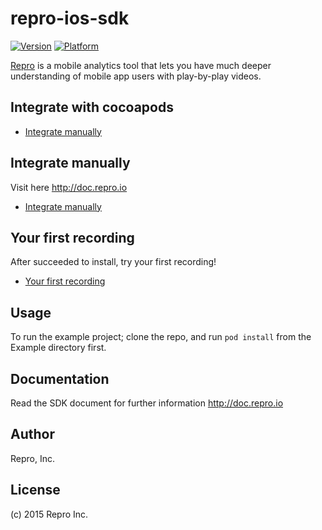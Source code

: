 # repro-ios-sdk

[![Version](http://cocoapod-badges.herokuapp.com/v/Repro/badge.png)](http://cocoadocs.org/docsets/Repro)
[![Platform](http://cocoapod-badges.herokuapp.com/p/Repro/badge.png)](http://cocoadocs.org/docsets/Repro)

[Repro](https://repro.io) is a mobile analytics tool that lets you have much deeper understanding of mobile app users with play-by-play videos.

## Integrate with cocoapods

- [Integrate manually](http://doc.repro.io/ios/integration/native##install-with-cocoapods)

## Integrate manually

Visit here <http://doc.repro.io>

- [Integrate manually](http://doc.repro.io/ios/integration/native##integrate-manually)

## Your first recording

After succeeded to install, try your first recording!

- [Your first recording](http://doc.repro.io/ios/integration/native##your-first-recording)

## Usage

To run the example project; clone the repo, and run `pod install` from the Example directory first.

## Documentation

Read the SDK document for further information <http://doc.repro.io>

## Author

Repro, Inc.

## License

(c) 2015 Repro Inc.
